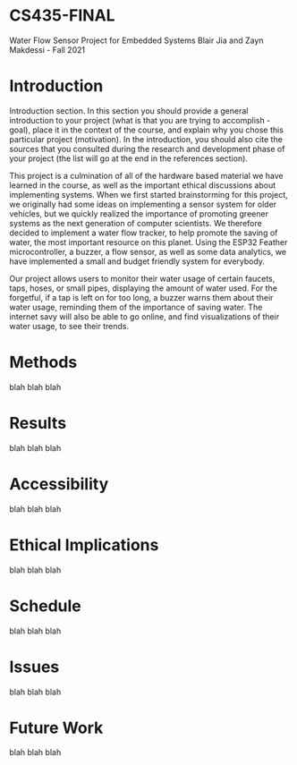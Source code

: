 # CS435-FINAL
Water Flow Sensor Project for Embedded Systems
Blair Jia and Zayn Makdessi - Fall 2021

# Introduction

Introduction section. In this section you should provide a general introduction to your project (what is that you are trying to accomplish - goal), place it in the context of the course, and explain why you chose this particular project (motivation). In the introduction, you should also cite the sources that you consulted during the research and development phase of your project (the list will go at the end in the references section).

This project is a culmination of all of the hardware based material we have learned in the course, as well as the important ethical discussions about implementing systems. When we first started brainstorming for this project, we originally had some ideas on implementing a sensor system for older vehicles, but we quickly realized the importance of promoting greener systems as the next generation of computer scientists. We therefore decided to implement a water flow tracker, to help promote the saving of water, the most important resource on this planet. Using the ESP32 Feather microcontroller, a buzzer, a flow sensor, as well as some data analytics, we have implemented a small and budget friendly system for everybody.

Our project allows users to monitor their water usage of certain faucets, taps, hoses, or small pipes, displaying the amount of water used. For the forgetful, if a tap is left on for too long, a buzzer warns them about their water usage, reminding them of the importance of saving water. The internet savy will also be able to go online, and find visualizations of their water usage, to see their trends.

# Methods
blah blah
blah

# Results
blah blah
blah

# Accessibility
blah blah
blah

# Ethical Implications
blah blah
blah

# Schedule
blah blah
blah

# Issues
blah blah
blah

# Future Work
blah blah
blah






